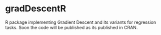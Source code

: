 # gradDescentR
R package implementing Gradient Descent and its variants for regression tasks. 
Soon the code will be published as its published in CRAN.
